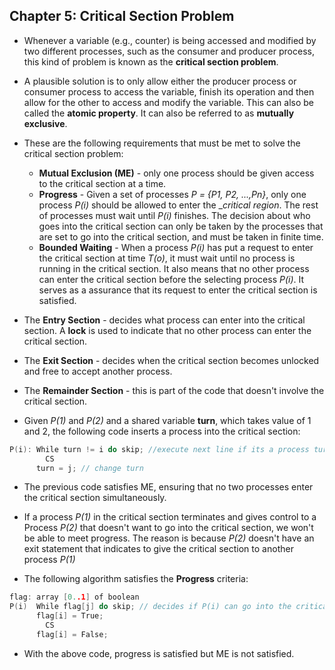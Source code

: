 ## Chapter 5: Critical Section Problem

- Whenever a variable (e.g., counter) is being accessed and modified by two different processes, such as the consumer and producer process, this kind of problem is known as the __critical section problem__. 

- A plausible solution is to only allow either the producer process or consumer process to access the variable, finish its operation and then allow for the other to access and modify the variable. This can also be called the __atomic property__. It can also be referred to as __mutually exclusive__.

- These are the following requirements that must be met to solve the critical section problem:
    + __Mutual Exclusion (ME)__ - only one process should be given access to the critical section at a time. 
    + __Progress__ - Given a set of processes _P = {P1, P2, ...,Pn}_, only one process _P(i)_ should be allowed to enter the __critical region_. The rest of processes must wait until _P(i)_ finishes. The decision about who goes into the critical section can only be taken by the processes that are set to go into the critical section, and must be taken in finite time. 
    + __Bounded Waiting__ - When a process _P(i)_ has put a request to enter the critical section at time _T(o)_, it must wait until no process is running in the critical section. It also means that no other process can enter the critical section before the selecting process _P(i)_. It serves as a assurance that its request to enter the critical section is satisfied.

- The __Entry Section__ - decides what process can enter into the critical section. A __lock__ is used to indicate that no other process can enter the critical section. 

- The __Exit Section__ - decides when the critical section becomes unlocked and free to accept another process.  

- The __Remainder Section__ - this is part of the code that doesn't involve the critical section. 

- Given _P(1)_ and _P(2)_ and a shared variable __turn__, which takes value of 1 and 2, the following code inserts a process into the critical section:

```C
P(i): While turn != i do skip; //execute next line if its a process turn
        CS
      turn = j; // change turn
```
  
- The previous code satisfies ME, ensuring that no two processes enter the critical section simultaneously. 

- If a process _P(1)_ in the critical section terminates and gives control to a Process _P(2)_ that doesn't want to go into the critical section, we won't be able to meet progress. The reason is because _P(2)_ doesn't have an exit statement that indicates to give the critical section to another process _P(1)_

- The following algorithm satisfies the __Progress__ criteria:

```C
flag: array [0..1] of boolean
P(i)  While flag[j] do skip; // decides if P(i) can go into the critical section
      flag[i] = True;
        CS
      flag[i] = False;
```

- With the above code, progress is satisfied but ME is not satisfied.